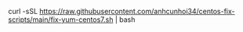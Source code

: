 curl -sSL https://raw.githubusercontent.com/anhcunhoi34/centos-fix-scripts/main/fix-yum-centos7.sh | bash
